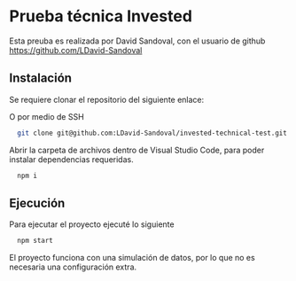 # Prueba técnica Invested

Esta preuba es realizada por David Sandoval, con el usuario de github https://github.com/LDavid-Sandoval

## Instalación

Se requiere clonar el repositorio del siguiente enlace:

O por medio de SSH

```bash
  git clone git@github.com:LDavid-Sandoval/invested-technical-test.git
```

Abrir la carpeta de archivos dentro de Visual Studio Code, para poder instalar dependencias requeridas.

```bash
  npm i
```

## Ejecución

Para ejecutar el proyecto ejecuté lo siguiente

```bash
  npm start
```

El proyecto funciona con una simulación de datos, por lo que no es necesaria una configuración extra.
